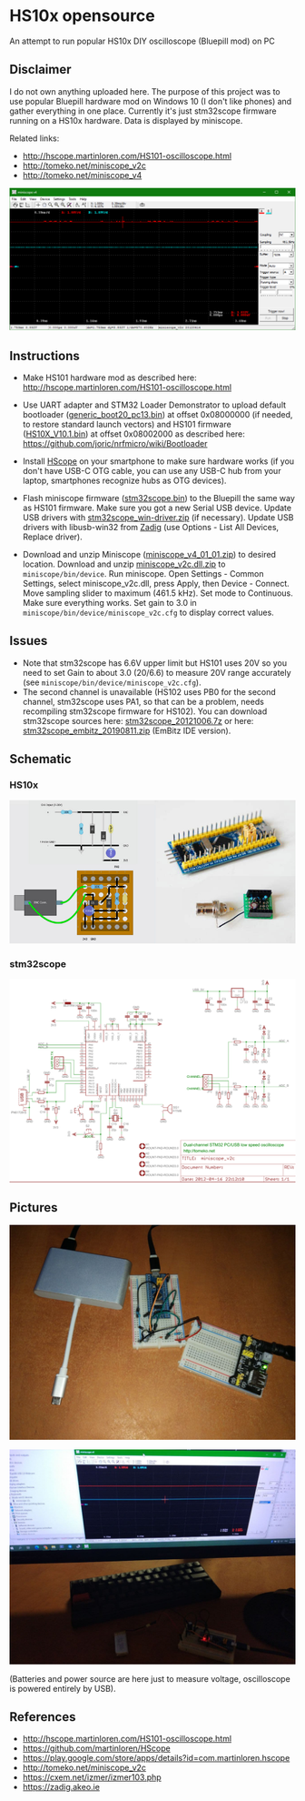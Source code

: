 # HS10x opensource

An attempt to run popular HS10x DIY oscilloscope (Bluepill mod) on PC

## Disclaimer

I do not own anything uploaded here. The purpose of this project was to use popular
Bluepill hardware mod on Windows 10 (I don't like phones) and gather everything in one place.
Currently it's just stm32scope firmware running on a HS10x hardware. Data is displayed by miniscope.

Related links:

* http://hscope.martinloren.com/HS101-oscilloscope.html
* http://tomeko.net/miniscope_v2c
* http://tomeko.net/miniscope_v4

![](files/miniscope.png)

## Instructions

* Make HS101 hardware mod as described here: http://hscope.martinloren.com/HS101-oscilloscope.html

* Use UART adapter and STM32 Loader Demonstrator to upload default bootloader
([generic_boot20_pc13.bin](https://github.com/rogerclarkmelbourne/STM32duino-bootloader/blob/master/binaries/generic_boot20_pc13.bin))
at offset 0x08000000 (if needed, to restore standard launch vectors) and HS101 firmware
([HS10X_V10.1.bin](https://github.com/martinloren/HScope/raw/master/HS10X/Firmware/HS10X_V10.1.bin))
at offset 0x08002000 as described here: https://github.com/joric/nrfmicro/wiki/Bootloader

* Install [HScope](https://play.google.com/store/apps/details?id=com.martinloren.hscope) on your smartphone
to make sure hardware works (if you don't have USB-C OTG cable, you can use any USB-C hub from your laptop,
smartphones recognize hubs as OTG devices).

* Flash miniscope firmware ([stm32scope.bin](raw/main/files/stm32scope.bin)) to the Bluepill
the same way as HS101 firmware. Make sure you got a new Serial USB device. Update USB drivers
with [stm32scope_win-driver.zip](raw/main/files/stm32scope_win-driver.zip) (if necessary).
Update USB drivers with libusb-win32 from [Zadig](https://zadig.akeo.ie)
(use Options - List All Devices, Replace driver).

* Download and unzip Miniscope ([miniscope_v4_01_01.zip](raw/main/files/miniscope_v4_01_01.zip)) to desired location.
Download and unzip [miniscope_v2c.dll.zip](raw/main/files/miniscope_v2c.dll.zip) to `miniscope/bin/device`.
Run miniscope. Open Settings - Common Settings, select miniscope_v2c.dll, press Apply, then Device - Connect.
Move sampling slider to maximum (461.5 kHz). Set mode to Continuous.
Make sure everything works. Set gain to 3.0 in `miniscope/bin/device/miniscope_v2c.cfg` to display correct values.

## Issues

* Note that stm32scope has 6.6V upper limit but HS101 uses 20V so you need to set Gain to about 3.0 (20/6.6) to measure 20V range accurately (see `miniscope/bin/device/miniscope_v2c.cfg`).
* The second channel is unavailable (HS102 uses PB0 for the second channel, stm32scope uses PA1, so that can be a problem, needs recompiling stm32scope firmware for HS102).
You can download stm32scope sources here: [stm32scope_20121006.7z](raw/main/files/stm32scope_20121006.7z) or
here: [stm32scope_embitz_20190811.zip](stm32scope_embitz_20190811.zip) (EmBitz IDE version).

## Schematic

### HS10x

![](files/hs101_schematics.jpg)

### stm32scope

![](files/stm32scope_schematic.png)

## Pictures

![](files/hs101_breadboard.jpg)

![](files/hs101_miniscope.jpg)

(Batteries and power source are here just to measure voltage, oscilloscope is powered entirely by USB).

## References

* http://hscope.martinloren.com/HS101-oscilloscope.html
* https://github.com/martinloren/HScope
* https://play.google.com/store/apps/details?id=com.martinloren.hscope
* http://tomeko.net/miniscope_v2c
* https://cxem.net/izmer/izmer103.php
* https://zadig.akeo.ie
